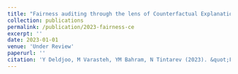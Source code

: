 ```yaml
---
title: "Fairness auditing through the lens of Counterfactual Explanations"
collection: publications
permalink: /publication/2023-fairness-ce
excerpt: ''
date: 2023-01-01
venue: 'Under Review'
paperurl: ''   
citation: 'Y Deldjoo, M Varasteh, YM Bahram, N Tintarev (2023). &quot;Fairness auditing through the lens of Counterfactual Explanations&quot; <i>yaramohamadi.github.io</i>.'
---
```



